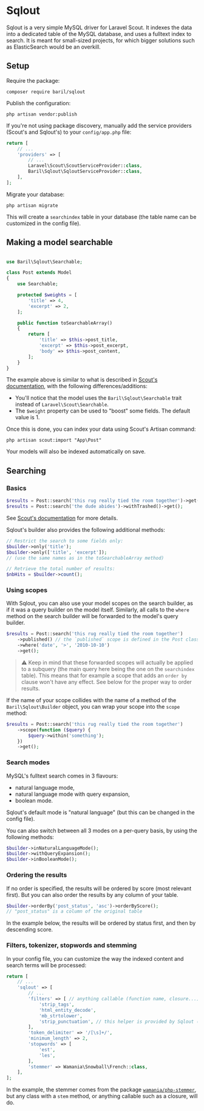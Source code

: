 # Sqlout

Sqlout is a very simple MySQL driver for Laravel Scout. It indexes the data into
a dedicated table of the MySQL database, and uses a fulltext index to search.
It is meant for small-sized projects, for which bigger solutions such as
ElasticSearch would be an overkill.

## Setup

Require the package:

```
composer require baril/sqlout
```

Publish the configuration:

```
php artisan vendor:publish
```

If you're not using package discovery, manually add the service providers
(Scout's and Sqlout's) to your `config/app.php` file:

```php
return [
    // ...
    'providers' => [
        // ...
        Laravel\Scout\ScoutServiceProvider::class,
        Baril\Sqlout\SqloutServiceProvider::class,
    ],
];
```

Migrate your database:

```
php artisan migrate
```

This will create a `searchindex` table in your database (the table name can
be customized in the config file).

## Making a model searchable

```php

use Baril\Sqlout\Searchable;

class Post extends Model
{
    use Searchable;

    protected $weights = [
        'title' => 4,
        'excerpt' => 2,
    ];

    public function toSearchableArray()
    {
        return [
            'title' => $this->post_title,
            'excerpt' => $this->post_excerpt,
            'body' => $this->post_content,
        ];
    }
}
```

The example above is similar to what is described in
[Scout's documentation](https://laravel.com/docs/5.8/scout#configuration),
with the following differences/additions:

* You'll notice that the model uses the `Baril\Sqlout\Searchable` trait
instead of `Laravel\Scout\Searchable`.
* The `$weight` property can be used to "boost" some fields. The default value
is 1.

Once this is done, you can index your data using Scout's Artisan command:

```
php artisan scout:import "App\Post"
```

Your models will also be indexed automatically on save.

## Searching

### Basics

```php
$results = Post::search('this rug really tied the room together')->get();
$results = Post::search('the dude abides')->withTrashed()->get();
```

See [Scout's documentation](https://laravel.com/docs/5.8/scout#searching)
for more details.

Sqlout's builder also provides the following additional methods:

```php
// Restrict the search to some fields only:
$builder->only('title');
$builder->only(['title', 'excerpt']);
// (use the same names as in the toSearchableArray method)

// Retrieve the total number of results:
$nbHits = $builder->count();
```

### Using scopes

With Sqlout, you can also use your model scopes on the search builder,
as if it was a query builder on the model itself. Similarly, all calls to the
`where` method on the search builder will be
forwarded to the model's query builder.

```php
$results = Post::search('this rug really tied the room together')
    ->published() // the `published` scope is defined in the Post class
    ->where('date', '>', '2010-10-10')
    ->get();
```

> :warning: Keep in mind that these forwarded scopes will actually be applied
> to a subquery (the main query here being the one on the `searchindex` table).
> This means that for example a scope that adds an `order by` clause won't have
> any effect. See below for the proper way to order results.

If the name of your scope collides with the name of a method of the
`Baril\Sqlout\Builder` object, you can wrap your scope into the `scope` method:

```php
$results = Post::search('this rug really tied the room together')
    ->scope(function ($query) {
        $query->within('something');
    })
    ->get();
```

### Search modes

MySQL's fulltext search comes in 3 flavours:
* natural language mode,
* natural language mode with query expansion,
* boolean mode.

Sqlout's default mode is "natural language" (but this can be changed in the
config file).

You can also switch between all 3 modes on a per-query basis, by using the
following methods:

```php
$builder->inNaturalLanguageMode();
$builder->withQueryExpansion();
$builder->inBooleanMode();
```

### Ordering the results

If no order is specified, the results will be ordered by score (most relevant
first). But you can also order the results by any column of your table.

```php
$builder->orderBy('post_status', 'asc')->orderByScore();
// "post_status" is a column of the original table
```

In the example below, the results will be ordered by status first, and then
by descending score.

### Filters, tokenizer, stopwords and stemming

In your config file, you can customize the way the indexed content and search
terms will be processed:

```php
return [
    // ...
    'sqlout' => [
        // ...
        'filters' => [ // anything callable (function name, closure...)
            'strip_tags',
            'html_entity_decode',
            'mb_strtolower',
            'strip_punctuation', // this helper is provided by Sqlout (see helpers.php)
        ],
        'token_delimiter' => '/[\s]+/',
        'minimum_length' => 2,
        'stopwords' => [
            'est',
            'les',
        ],
        'stemmer' => Wamania\Snowball\French::class,
    ],
];
```

In the example, the stemmer comes from the package
[`wamania/php-stemmer`](https://github.com/wamania/php-stemmer), but any class
with a `stem` method, or anything callable such as a closure, will do.
